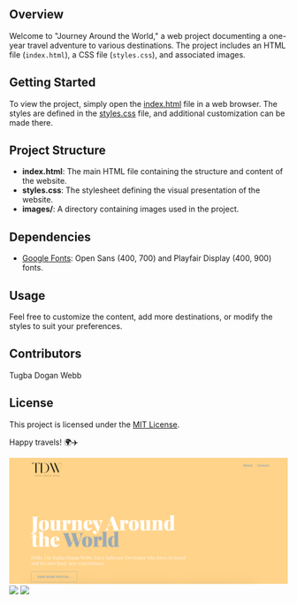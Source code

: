## Overview

Welcome to "Journey Around the World," a web project documenting a one-year travel adventure to various destinations. The project includes an HTML file (`index.html`), a CSS file (`styles.css`), and associated images.

## Getting Started

To view the project, simply open the [index.html](index.html) file in a web browser. The styles are defined in the [styles.css](styles.css) file, and additional customization can be made there.

## Project Structure

- **index.html**: The main HTML file containing the structure and content of the website.
- **styles.css**: The stylesheet defining the visual presentation of the website.
- **images/**: A directory containing images used in the project.

## Dependencies

- [Google Fonts](https://fonts.google.com/): Open Sans (400, 700) and Playfair Display (400, 900) fonts.

## Usage

Feel free to customize the content, add more destinations, or modify the styles to suit your preferences.

## Contributors

Tugba Dogan Webb

## License

This project is licensed under the [MIT License](LICENSE).

Happy travels! 🌍✈️

![](images/rm1.png)
![](images/rm2)
![](images/rm3)







